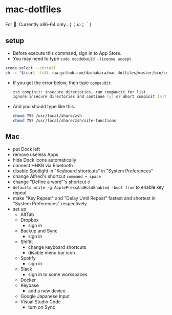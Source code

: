 # mac-dotfiles

For 🍎. Currently x86-64 only...(´；ω；｀)

## setup

- Before execute this command, sign in to App Store.
- You may need to type `sudo xcodebuild -license accept`

```sh
xcode-select --install
sh -c "$(curl -fsSL raw.github.com/diohabara/mac-dotfiles/master/bin/setup.sh)"
```

- If you get the error below, then type `compaudit`
  ```sh
  zsh compinit: insecure directories, run compaudit for list.
  Ignore insecure directories and continue [y] or abort compinit [n]?
  ```
- And you should type like this.
  ```sh
  chmod 755 /usr/local/share/zsh
  chmod 755 /usr/local/share/zsh/site-functions
  ```

## Mac

- put Dock left
- remove useless Apps
- hide Dock icons automatically
- connect HHKB via Bluetooth
- disable Spotlight in "Keyboard shortcuts" in "System Preferences"
- change Alfred's shortcut `command + space`
- change "Define a word"'s shortcut `d`
- `defaults write -g ApplePressAndHoldEnabled -bool true` to enable key repeat
- make "Key Repeat" and "Delay Until Repeat" fastest and shortest in "System Preferences" respectively
- set up 
  - AltTab
  - Dropbox
    - sign in
  - Backup and Sync
    - sign in
  - Shiftit
    - change keyboard shortcuts
    - disable menu bar icon
  - Spotify
    - sign in
  - Slack
    - sign in to some workspaces
  - Docker
  - Keybase
    - add a new device
  - Google Japanese Input
  - Visual Studio Code
    - turn on Sync
